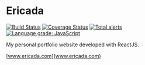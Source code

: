 # Ericada

[![Build Status](https://travis-ci.org/EricZhou0815/Ericada.svg?branch=master)](https://travis-ci.org/EricZhou0815/Ericada)
[![Coverage Status](https://coveralls.io/repos/github/EricZhou0815/Ericada/badge.svg?branch=master)](https://coveralls.io/github/EricZhou0815/Ericada?branch=master)
[![Total alerts](https://img.shields.io/lgtm/alerts/g/EricZhou0815/Ericada.svg?logo=lgtm&logoWidth=18)](https://lgtm.com/projects/g/EricZhou0815/Ericada/alerts/)
[![Language grade: JavaScript](https://img.shields.io/lgtm/grade/javascript/g/EricZhou0815/Ericada.svg?logo=lgtm&logoWidth=18)](https://lgtm.com/projects/g/EricZhou0815/Ericada/context:javascript)


My personal portfolio website developed with ReactJS.

[www.ericada.com](www.ericada.com)
